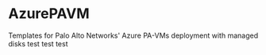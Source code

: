 # AzurePAVM
Templates for Palo Alto Networks' Azure PA-VMs deployment with managed disks
test test test
